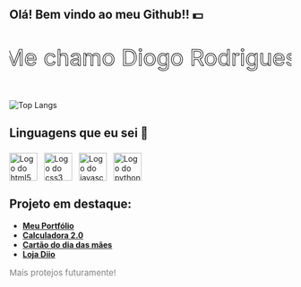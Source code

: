 ## Olá! Bem vindo ao meu Github!! 💵
<svg width="100%" height="100">
  <text x="50%" y="50%" dominant-baseline="middle" text-anchor="middle" font-size="40" fill="none" stroke="black" stroke-width="1">
    <animate attributeName="stroke-dashoffset" values="1000;0" dur="4s" repeatCount="indefinite" />
    Me chamo Diogo Rodrigues
  </text>
</svg>

###

![Top Langs](https://github-readme-stats.vercel.app/api/top-langs/?username=1DiogoRG&layout=compact&langs_count=10&theme=tokyonight)

###

<h2 align="left">Linguagens que eu sei 📖</h2>

###
###
<div style="display: flex; align-items: center; justify-content: space-between; width="100%">
   <!--Linguagens-->
   <div style="display: flex; align-items: center; gap: 12px;">
     <img src="https://cdn.jsdelivr.net/gh/devicons/devicon/icons/html5/html5-original.svg" height="50" alt="Logo do html5" title="Logo HTML5" />
     <img src="https://cdn.jsdelivr.net/gh/devicons/devicon/icons/css3/css3-original.svg" height="50" alt="Logo do css3" title="Logo CSS3" />
     <img src="https://cdn.jsdelivr.net/gh/devicons/devicon/icons/javascript/javascript-original.svg" height="50" alt="Logo do javascript" title="Logo JAVASCRIPT" />
     <img src="https://cdn.jsdelivr.net/gh/devicons/devicon/icons/python/python-original.svg" height="50"alt="Logo do python" title="Logo PYTHON" />
     <!-- <img src="https://cdn.jsdelivr.net/gh/devicons/devicon@latest/icons/java/java-original.svg" height="50" alt="Logo do java" title="Logo JAVA" /> -->
   </div>
</div>

## Projeto em destaque:
- [**Meu Portfólio**](https://1diogorg.github.io/Portfolio/)
- [**Calculadora 2.0**](https://1diogorg.github.io/calculadora-2.0/)
- [**Cartão do dia das mães**](https://1diogorg.github.io/Cart-o-Dia-das-M-es/)
- [**Loja Diio**](https://1diogorg.github.io/Lojinha-0.2/)
<p style="color: gray; font-size: 15px;">Mais protejos futuramente!</p>
